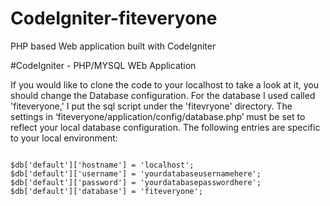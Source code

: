 CodeIgniter-fiteveryone
=======================

PHP based Web application built with CodeIgniter


#CodeIgniter - PHP/MYSQL WEb Application

If you would like to clone the code to your localhost to take a look at it, you should change the Database configuration.
For the database I used called 'fiteveryone,' I put the sql script under the 'fitevryone' directory. 
The settings in ‘fiteveryone/application/config/database.php’ must be set to reflect your local database configuration. 
The following entries are specific to your local environment:

```

$db['default']['hostname'] = 'localhost';
$db['default']['username'] = 'yourdatabaseusernamehere';
$db['default']['password'] = 'yourdatabasepasswordhere';
$db['default']['database'] = 'fiteveryone';

```

